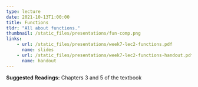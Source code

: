 ```yaml
---
type: lecture
date: 2021-10-13T1:00:00
title: Functions
tldr: "All about functions."
thumbnail: /static_files/presentations/fun-comp.png
links: 
    - url: /static_files/presentations/week7-lec2-functions.pdf
      name: slides
    - url: /static_files/presentations/week7-lec2-functions-handout.pdf
      name: handout
---
```

**Suggested Readings:**
Chapters 3 and 5 of the textbook 